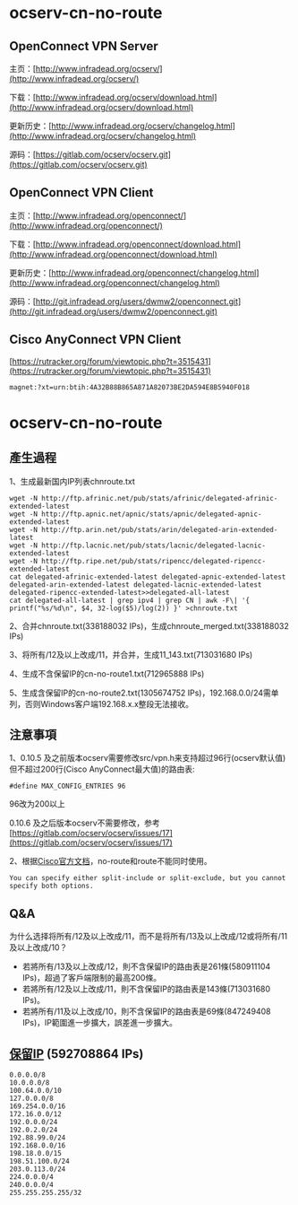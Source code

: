 # ocserv-cn-no-route

## OpenConnect VPN Server

主页：[http://www.infradead.org/ocserv/](http://www.infradead.org/ocserv/)

下载：[http://www.infradead.org/ocserv/download.html](http://www.infradead.org/ocserv/download.html)

更新历史：[http://www.infradead.org/ocserv/changelog.html](http://www.infradead.org/ocserv/changelog.html)

源码：[https://gitlab.com/ocserv/ocserv.git](https://gitlab.com/ocserv/ocserv.git)

## OpenConnect VPN Client

主页：[http://www.infradead.org/openconnect/](http://www.infradead.org/openconnect/)

下载：[http://www.infradead.org/openconnect/download.html](http://www.infradead.org/openconnect/download.html)

更新历史：[http://www.infradead.org/openconnect/changelog.html](http://www.infradead.org/openconnect/changelog.html)

源码：[http://git.infradead.org/users/dwmw2/openconnect.git](http://git.infradead.org/users/dwmw2/openconnect.git)

## Cisco AnyConnect VPN Client

[https://rutracker.org/forum/viewtopic.php?t=3515431](https://rutracker.org/forum/viewtopic.php?t=3515431)

```
magnet:?xt=urn:btih:4A32B88B865A871A82073BE2DA594E8B5940F018
```
# ocserv-cn-no-route

## 產生過程

1、生成最新国内IP列表chnroute.txt

```
wget -N http://ftp.afrinic.net/pub/stats/afrinic/delegated-afrinic-extended-latest
wget -N http://ftp.apnic.net/apnic/stats/apnic/delegated-apnic-extended-latest
wget -N http://ftp.arin.net/pub/stats/arin/delegated-arin-extended-latest
wget -N http://ftp.lacnic.net/pub/stats/lacnic/delegated-lacnic-extended-latest
wget -N http://ftp.ripe.net/pub/stats/ripencc/delegated-ripencc-extended-latest
cat delegated-afrinic-extended-latest delegated-apnic-extended-latest delegated-arin-extended-latest delegated-lacnic-extended-latest delegated-ripencc-extended-latest>>delegated-all-latest
cat delegated-all-latest | grep ipv4 | grep CN | awk -F\| '{ printf("%s/%d\n", $4, 32-log($5)/log(2)) }' >chnroute.txt
```

2、合并chnroute.txt(338188032 IPs)，生成chnroute_merged.txt(338188032 IPs)

3、将所有/12及以上改成/11，并合并，生成11_143.txt(713031680 IPs)

4、生成不含保留IP的cn-no-route1.txt(712965888 IPs)

5、生成含保留IP的cn-no-route2.txt(1305674752 IPs)，192.168.0.0/24需单列，否则Windows客户端192.168.x.x整段无法接收。

## 注意事項

1、0.10.5 及之前版本ocserv需要修改src/vpn.h来支持超过96行(ocserv默认值)但不超过200行(Cisco AnyConnect最大值)的路由表:

```
#define MAX_CONFIG_ENTRIES 96
```

96改为200以上

0.10.6 及之后版本ocserv不需要修改，参考[https://gitlab.com/ocserv/ocserv/issues/17](https://gitlab.com/ocserv/ocserv/issues/17)

2、根据[Cisco官方文档](http://www.cisco.com/c/en/us/products/collateral/security/ios-sslvpn/prod_white_paper0900aecd80512071.html)，no-route和route不能同时使用。

```
You can specify either split-include or split-exclude, but you cannot specify both options.
```

## Q&A

为什么选择将所有/12及以上改成/11，而不是将所有/13及以上改成/12或将所有/11及以上改成/10？

* 若將所有/13及以上改成/12，則不含保留IP的路由表是261條(580911104 IPs)，超過了客戶端限制的最高200條。
* 若將所有/12及以上改成/11，則不含保留IP的路由表是143條(713031680 IPs)。
* 若將所有/11及以上改成/10，則不含保留IP的路由表是69條(847249408 IPs)，IP範圍進一步擴大，誤差進一步擴大。

## [保留IP](http://en.wikipedia.org/wiki/Reserved_IP_addresses) (592708864 IPs)
```
0.0.0.0/8
10.0.0.0/8
100.64.0.0/10
127.0.0.0/8
169.254.0.0/16
172.16.0.0/12
192.0.0.0/24
192.0.2.0/24
192.88.99.0/24
192.168.0.0/16
198.18.0.0/15
198.51.100.0/24
203.0.113.0/24
224.0.0.0/4
240.0.0.0/4
255.255.255.255/32
```
